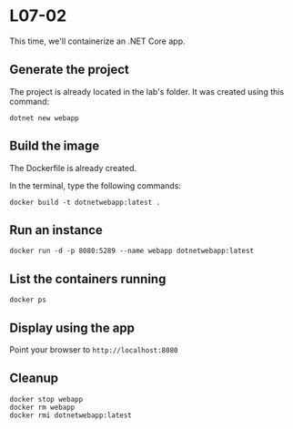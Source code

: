# L07-02

This time, we'll containerize an .NET Core app.

## Generate the project

The project is already located in the lab's folder.  It was created using this command:

    dotnet new webapp

## Build the image

The Dockerfile is already created.

In the terminal, type the following commands:

    docker build -t dotnetwebapp:latest .

## Run an instance

    docker run -d -p 8080:5289 --name webapp dotnetwebapp:latest

## List the containers running

    docker ps

## Display using the app

Point your browser to `http://localhost:8080`

## Cleanup

    docker stop webapp
    docker rm webapp
    docker rmi dotnetwebapp:latest
